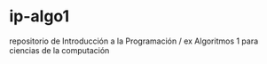 # ip-algo1
repositorio de Introducción a la Programación / ex Algoritmos 1 para ciencias de la computación
